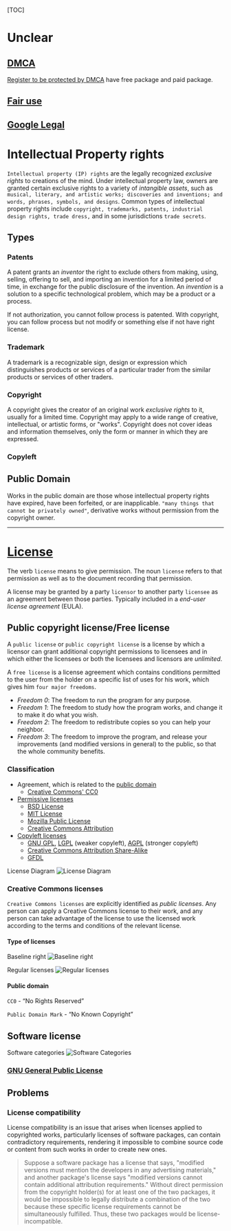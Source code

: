 [TOC]

# Unclear
## [DMCA](https://en.wikipedia.org/wiki/DMCA)
[Register to be protected by DMCA](http://www.dmca.com/) have free package and paid package.

## [Fair use](https://en.wikipedia.org/wiki/Fair_use)

## [Google Legal](https://support.google.com/legal/troubleshooter/1114905?rd=1)


# Intellectual Property rights
`Intellectual property (IP) rights` are the legally recognized *exclusive rights* to creations of the mind. Under intellectual property law, owners are granted certain exclusive rights to a variety of *intangible assets*, such as `musical, literary, and artistic works; discoveries and inventions; and words, phrases, symbols, and designs`. Common types of intellectual property rights include `copyright, trademarks, patents, industrial design rights, trade dress,` and in some jurisdictions `trade secrets`.

## Types
### Patents
A patent grants an *inventor* the right to exclude others from making, using, selling, offering to sell, and importing an invention for a limited period of time, in exchange for the public disclosure of the invention. An *invention* is a solution to a specific technological problem, which may be a product or a process.

If not authorization, you cannot follow process is patented. With copyright, you can follow process but not modify or something else if not have right license.

### Trademark
A trademark is a recognizable sign, design or expression which distinguishes products or services of a particular trader from the similar products or services of other traders.

### Copyright
A copyright gives the creator of an original work *exclusive rights* to it, usually for a limited time. Copyright may apply to a wide range of creative, intellectual, or artistic forms, or "works". Copyright does not cover ideas and information themselves, only the form or manner in which they are expressed.

### Copyleft


## Public Domain
Works in the public domain are those whose intellectual property rights have expired, have been forfeited, or are inapplicable. `"many things that cannot be privately owned"`, derivative works without permission from the copyright owner.

----
# [License](http://choosealicense.com/)
The verb `license` means to give permission. The noun `license` refers to that permission as well as to the document recording that permission.

A license may be granted by a party `licensor` to another party `licensee` as an agreement between those parties. Typically included in a *end-user license agreement* (EULA).

## Public copyright license/Free license
A `public license` or `public copyright license` is a license by which a licensor can grant additional copyright permissions to licensees and in which either the licensees or both the licensees and licensors are *unlimited*.

A `free license` is a license agreement which contains conditions permitted to the user from the holder on a specific list of uses for his work, which gives him `four major freedoms`.

- *Freedom 0*: The freedom to run the program for any purpose.
- *Freedom 1*: The freedom to study how the program works, and change it to make it do what you wish.
- *Freedom 2*: The freedom to redistribute copies so you can help your neighbor.
- *Freedom 3*: The freedom to improve the program, and release your improvements (and modified versions in general) to the public, so that the whole community benefits.

### Classification
- Agreement, which is related to the [public domain](#public-domain)
    + [Creative Commons' CC0](http://en.wikipedia.org/wiki/CC0)
- [Permissive licenses](http://en.wikipedia.org/wiki/Permissive_license)
    + [BSD License](http://en.wikipedia.org/wiki/BSD_License)
    + [MIT License](http://en.wikipedia.org/wiki/MIT_License)
    + [Mozilla Public License](http://en.wikipedia.org/wiki/Mozilla_Public_License)
    + [Creative Commons Attribution](http://en.wikipedia.org/wiki/Creative_Commons_Attribution)
- [Copyleft licenses](http://en.wikipedia.org/wiki/Copyleft_license)
    + [GNU GPL](http://en.wikipedia.org/wiki/GNU_GPL), [LGPL](http://en.wikipedia.org/wiki/GNU_LGPL) (weaker copyleft), [AGPL](http://en.wikipedia.org/wiki/GNU_AGPL) (stronger copyleft)
    + [Creative Commons Attribution Share-Alike](http://en.wikipedia.org/wiki/Creative_Commons_Attribution_Share-Alike)
    + [GFDL](http://en.wikipedia.org/wiki/GFDL)

License Diagram
![License Diagram](../graphic/license/license-network-by-bokanko.jpg)

### Creative Commons licenses
`Creative Commons licenses` are explicitly identified as *public licenses*. Any person can apply a Creative Commons license to their work, and any person can take advantage of the license to use the licensed work according to the terms and conditions of the relevant license.

#### Type of licenses
Baseline right
![Baseline right](../graphic/license/baseline-right.png)

Regular licenses
![Regular licenses](../graphic/license/regular-license.png)

#### Public domain
`CC0` - “No Rights Reserved”

`Public Domain Mark` - “No Known Copyright”



## Software license
Software categories
![Software Categories](../graphic/license/software-categories.png)

### [GNU General Public License](https://gnu.org/licenses/gpl.html)


## Problems
### License compatibility
License compatibility is an issue that arises when licenses applied to copyrighted works, particularly licenses of software packages, can contain contradictory requirements, rendering it impossible to combine source code or content from such works in order to create new ones.

>Suppose a software package has a license that says, "modified versions must mention the developers in any advertising materials," and another package's license says "modified versions cannot contain additional attribution requirements." Without direct permission from the copyright holder(s) for at least one of the two packages, it would be impossible to legally distribute a combination of the two because these specific license requirements cannot be simultaneously fulfilled. Thus, these two packages would be license-incompatible.

